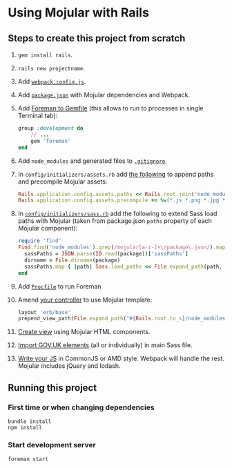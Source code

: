 # Using Mojular with Rails

## Steps to create this project from scratch

1. `gem install rails`.

2. `rails new projectname`.

3. Add [`webpack.config.js`](https://github.com/mojular/examples/blob/rails/webpack.config.js).

4. Add [`package.json`](https://github.com/mojular/examples/blob/rails/package.json) with Mojular dependencies and Webpack.

5. Add [Foreman to Gemfile](https://github.com/mojular/examples/blob/rails/Gemfile#L47) (this allows to run to processes in single Terminal tab):  

	```ruby
	group :development do
		// ...
		gem 'foreman'
	end
	```

6. Add `node_modules` and generated files to [`.gitignore`](https://github.com/mojular/examples/blob/rails/.gitignore#L19-L21).

7. In `config/initializers/assets.rb` add [the following](https://github.com/mojular/examples/blob/rails/config/initializers/assets.rb#L13-L14) to append paths and precompile Mojular assets:  

	```ruby
	Rails.application.config.assets.paths << Rails.root.join('node_modules', 'mojular-govuk-elements', 'images')
	Rails.application.config.assets.precompile += %w(*.js *.png *.jpg *.ico)
	```

8. In [`config/initializers/sass.rb`](https://github.com/mojular/examples/blob/rails/config/initializers/sass.rb) add the following to extend Sass load paths with Mojular (taken from package.json `paths` property of each Mojular component):  

    ```ruby
    require 'find'
    Find.find('node_modules').grep(/mojular[a-z-]+\/package\.json/).map do |package|
      sassPaths = JSON.parse(IO.read(package))['sassPaths']
      dirname = File.dirname(package)
      sassPaths.map { |path| Sass.load_paths << File.expand_path(path, File.directory?(path) ? '' : dirname) } if sassPaths
    end
    ```

9. Add [`Procfile`](https://github.com/mojular/examples/blob/rails/Procfile) to run Foreman

10. Amend [your controller](https://github.com/mojular/examples/blob/rails/app/controllers/static_controller.rb#L2-L3) to use Mojular template:  

    ```ruby
    layout 'erb/base'
    prepend_view_path(File.expand_path("#{Rails.root.to_s}/node_modules/mojular-templates"))
    ```

11. [Create view](https://github.com/mojular/examples/blob/rails/app/views/pages/index.html.erb) using Mojular HTML components.

12. [Import GOV.UK elements](https://github.com/mojular/examples/blob/rails/app/assets/stylesheets/application.scss) (all or individually) in main Sass file.

13. [Write your JS](https://github.com/mojular/examples/blob/rails/app/assets/javascripts/application.js) in CommonJS or AMD style. Webpack will handle the rest. Mojular includes jQuery and lodash.

## Running this project

### First time or when changing dependencies

```
bundle install
npm install
```

### Start development server

```
foreman start
```
